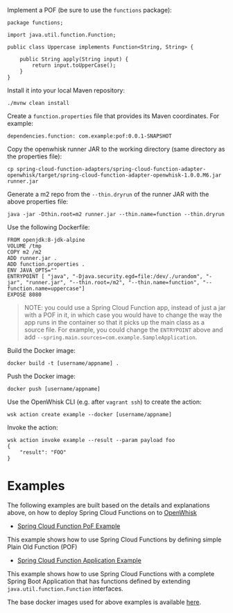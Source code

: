 Implement a POF (be sure to use the `functions` package):

```
package functions;

import java.util.function.Function;

public class Uppercase implements Function<String, String> {

	public String apply(String input) {
		return input.toUpperCase();
	}
}
```

Install it into your local Maven repository:

```
./mvnw clean install
```

Create a `function.properties` file that provides its Maven coordinates. For example:

```
dependencies.function: com.example:pof:0.0.1-SNAPSHOT
```

Copy the openwhisk runner JAR to the working directory (same directory as the properties file):

```
cp spring-cloud-function-adapters/spring-cloud-function-adapter-openwhisk/target/spring-cloud-function-adapter-openwhisk-1.0.0.M6.jar runner.jar
```

Generate a m2 repo from the `--thin.dryrun` of the runner JAR with the above properties file:

```
java -jar -Dthin.root=m2 runner.jar --thin.name=function --thin.dryrun
```

Use the following Dockerfile:

```
FROM openjdk:8-jdk-alpine
VOLUME /tmp
COPY m2 /m2
ADD runner.jar .
ADD function.properties .
ENV JAVA_OPTS=""
ENTRYPOINT [ "java", "-Djava.security.egd=file:/dev/./urandom", "-jar", "runner.jar", "--thin.root=/m2", "--thin.name=function", "--function.name=uppercase"]
EXPOSE 8080
```

> NOTE: you could use a Spring Cloud Function app, instead of just a jar with a POF in it, in which case you would have to change the way the app runs in the container so that it picks up the main class as a source file. For example, you could change the `ENTRYPOINT` above and add `--spring.main.sources=com.example.SampleApplication`.

Build the Docker image:

```
docker build -t [username/appname] .
```

Push the Docker image:

```
docker push [username/appname]
```

Use the OpenWhisk CLI (e.g. after `vagrant ssh`) to create the action:

```
wsk action create example --docker [username/appname]
```

Invoke the action:

```
wsk action invoke example --result --param payload foo
{
    "result": "FOO"
}
```
# Examples

The following examples are built based on the details and explanations above, on how to deploy Spring Cloud Functions on to [OpenWhisk](https://openwhisk.apache.org/)

* [Spring Cloud Function PoF Example](https://github.com/redhat-developer-demos/ow-scf-fruiteason)

This example shows how to use Spring Cloud Functions by defining simple Plain Old Function (POF)

* [Spring Cloud Function Application Example](https://github.com/redhat-developer-demos/ow-scf-greeter)

This example shows how to use Spring Cloud Functions with a complete Spring Boot Application
that has functions defined by extending `java.util.function.Function` interfaces.

The base docker images used for above examples is available [here](https://github.com/redhat-developer-demos/openwhisk-scf-docker).